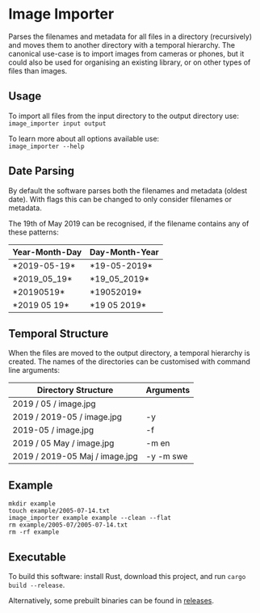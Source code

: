 # Image Importer

Parses the filenames and metadata for all files in a directory (recursively) and moves them to another directory with a temporal hierarchy.
The canonical use-case is to import images from cameras or phones, but it could also be used for organising an existing library, or on other types of files than images.


## Usage

To import all files from the input directory to the output directory use:  
```image_importer input output```

To learn more about all options available use:  
```image_importer --help```


## Date Parsing

By default the software parses both the filenames and metadata (oldest date).
With flags this can be changed to only consider filenames or metadata.

The 19th of May 2019 can be recognised, if the filename contains any of these patterns:

| Year-Month-Day | Day-Month-Year |
|----------------|----------------|
| \*2019-05-19\* | \*19-05-2019\* |
| \*2019_05_19\* | \*19_05_2019\* |
|  \*20190519\*  |  \*19052019\*  |
| \*2019 05 19\* | \*19 05 2019\* |


## Temporal Structure

When the files are moved to the output directory, a temporal hierarchy is created.
The names of the directories can be customised with command line arguments:

| Directory Structure | Arguments |
|---|---|
| 2019 / 05 / image.jpg | |
| 2019 / 2019-05 / image.jpg | -y |
| 2019-05 / image.jpg | -f |
| 2019 / 05 May / image.jpg | -m en |
| 2019 / 2019-05 Maj / image.jpg | -y -m swe |


## Example

```{sh}
mkdir example
touch example/2005-07-14.txt
image_importer example example --clean --flat
rm example/2005-07/2005-07-14.txt
rm -rf example
```


## Executable

To build this software: install Rust, download this project, and run `cargo build --release`.

Alternatively, some prebuilt binaries can be found in [releases](/releases).
